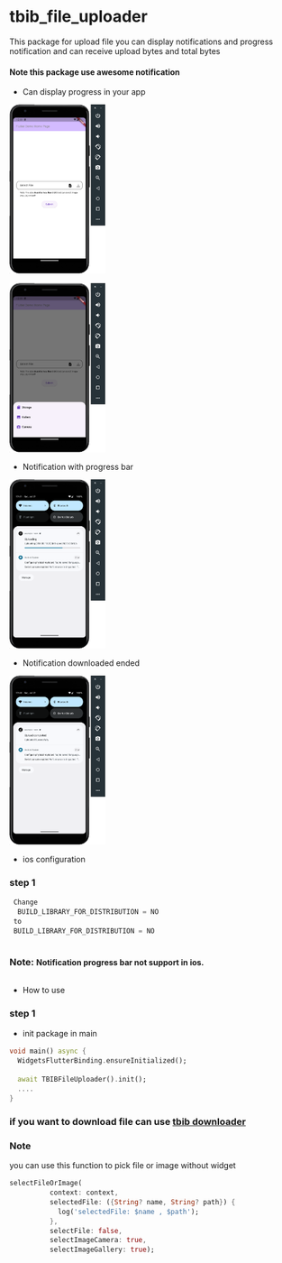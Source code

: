 # tbib_file_uploader

This package for upload file you can display notifications and progress notification and can receive upload bytes and total bytes

<h4> Note this package use awesome notification</h4>

- Can display progress in your app
  
<img  src="https://github.com/the-best-is-best/tbib_file_uploader/blob/main/github_assets/screen1.png?raw=true" height="300"></img>

<img  src="https://github.com/the-best-is-best/tbib_file_uploader/blob/main/github_assets/screen2.png?raw=true" height="300"></img>

- Notification with progress bar
  
<img  src="https://github.com/the-best-is-best/tbib_file_uploader/blob/main/github_assets/screen3.png?raw=true" height="300"></img>

- Notification downloaded ended

<img  src="https://github.com/the-best-is-best/tbib_file_uploader/blob/main/github_assets/screen4.png?raw=true" height="300"></img>

- ios configuration

<h3> step 1 </h3>

```swift
 Change
  BUILD_LIBRARY_FOR_DISTRIBUTION = NO 
 to 
 BUILD_LIBRARY_FOR_DISTRIBUTION = NO  
 ```

<h3 style="display:inline-block;">Note: </h3> <h4 style="display:inline-block;;"> Notification progress bar not support in ios.</h4>

- How to use

<h3> step 1 </h3>

- init package in main

```dart
void main() async {
  WidgetsFlutterBinding.ensureInitialized();

  await TBIBFileUploader().init();
  ....
}
```

<h3>if you want to download file can use <a href="https://pub.dev/packages/tbib_downloader"> tbib downloader </a></h3>

<h3> Note </h3>
<p> you can use this function to pick file or image without widget  </p>

```dart
selectFileOrImage(
          context: context,
          selectedFile: ({String? name, String? path}) {
            log('selectedFile: $name , $path');
          },
          selectFile: false,
          selectImageCamera: true,
          selectImageGallery: true);

```

